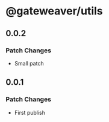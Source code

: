 # @gateweaver/utils

## 0.0.2

### Patch Changes

- Small patch

## 0.0.1

### Patch Changes

- First publish
